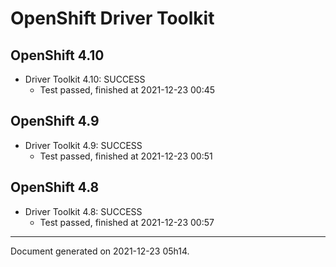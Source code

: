 
OpenShift Driver Toolkit
========================

OpenShift 4.10
--------------



* Driver Toolkit 4.10: SUCCESS
  - Test passed, finished at 2021-12-23 00:45

OpenShift 4.9
-------------



* Driver Toolkit 4.9: SUCCESS
  - Test passed, finished at 2021-12-23 00:51

OpenShift 4.8
-------------



* Driver Toolkit 4.8: SUCCESS
  - Test passed, finished at 2021-12-23 00:57

---
Document generated on 2021-12-23 05h14.
